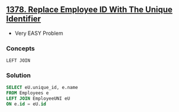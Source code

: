 ## [1378. Replace Employee ID With The Unique Identifier](https://leetcode.com/problems/replace-employee-id-with-the-unique-identifier/?envType=study-plan-v2&envId=top-sql-50)
* Very EASY Problem

### Concepts
`LEFT JOIN`

### Solution
```sql
SELECT eU.unique_id, e.name
FROM Employees e
LEFT JOIN EmployeeUNI eU
ON e.id = eU.id
```



